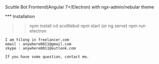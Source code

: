 
Scuttle Bot Frontend(Angular 7+/Electron) with ngx-admin/nebular theme

*** Installation

>> npm install
>> cd scuttlebot
>> npm start (or ng serve)
>> npm run electron

```
I am Yilong in freelancer.com
email : anywhere0811@gmail.com
skype : anywhere0811@outlook.com

If you have some question, contact me.
